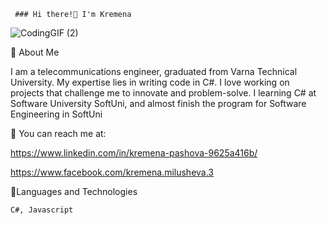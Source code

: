      ### Hi there!👋 I'm Kremena
     
    
![CodingGIF (2)](https://github.com/krempashova/krempashova/assets/114221247/0138e02e-bec7-48fa-9bfc-c924d64db499)

 🔗  About Me
  
  I am a telecommunications engineer, graduated from Varna Technical University.
  My expertise lies in writing code in C#.
  I love working on projects that challenge me to innovate and problem-solve.
  I learning C#  at Software University SoftUni, 
  and almost finish the program for Software Engineering in SoftUni
  
🔗 You can reach me at:

  https://www.linkedin.com/in/kremena-pashova-9625a416b/

  https://www.facebook.com/kremena.milusheva.3
    
🔗Languages and Technologies

    C#, Javascript

